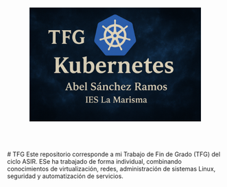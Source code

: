<p align="center">
<img src=".imgs/portada/banner.png" width="400">
</p> <br> <br> <br> 
# TFG
Este repositorio corresponde a mi Trabajo de Fin de Grado (TFG) del ciclo ASIR. ESe ha trabajado de forma individual, combinando conocimientos de virtualización, redes, administración de sistemas Linux, seguridad y automatización de servicios.
